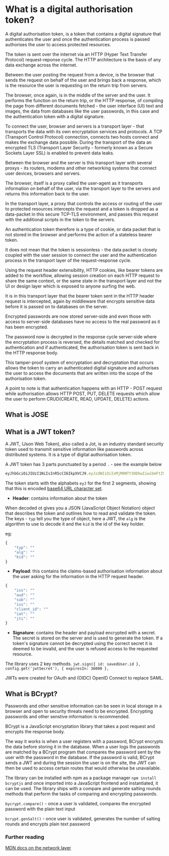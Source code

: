 <!-- ---
layout: default
title: What is an authorisation token?
nav_order: 9
parent: Authentication and authorisation
--- -->

# What is a digital authorisation token?

A digital authorisation token, is a token that contains a digital signature that authenticates the user and once the authentication process is passed authorises the user to access protected resources.

The token is sent over the internet via an HTTP (Hyper Text Transfer Protocol) request-reponse cycle. The HTTP architecture is the basis of any data exchange across the internet.

Between the user posting the request from a device, is the browser that sends the request on behalf of the user and brings back a response, which is the resource the user is requesting on the return trip from servers.

The browser, once again, is in the middle of the server and the user. It performs the function on the return trip, or the HTTP response, of compiling the page from different documents fetched - the user interface (UI) text and images, the data from databases like the user passwords, in this case and the authentication token with a digital signature.

To connect the user, browser and servers is a transport layer - that transports the data with its own encryptation services and protocols. A TCP (Transport Control Protocol) connection, connects two hosts connect and makes the exchange data possible. During the transport of the data an encrypted TLS (Transport Layer Security - formerly known as a Secure Sockets Layer SSL) is enabled to prevent data leaks.

Between the browser and the server is this transport layer with several proxys - its routers, modems and other networking systems that connect user devices, browsers and servers.

The browser, itself is a proxy called the user-agent as it transports information on behalf of the user, via the transport layer to the servers and returns this information back to the user.

In the transport layer, a proxy that controls the access or routing of the user to protected resources intercepts the request and a token is dropped as a data-packet in this secure TCP-TLS environment, and passes this request with the additional scripts in the token to the servers.

An authentication token therefore is a type of cookie, or data packet that is not stored in the browser and performs the action of a stateless bearer token.

It does not mean that the token is sessionless - the data packet is closely coupled with the user session to connect the user and the authentication process in the transport layer of the request-response cycle.

Using the request header extensibility, HTTP cookies, like bearer tokens are added to the workflow, allowing session creation on each HTTP request to share the same context, or the same state in the transport layer and not the UI or design layer which is exposed to anyone surfing the web.

It is in this transport layer that the bearer token sent in the HTTP header request is intercepted, again by middleware that encrypts sensitive data before it is passed on to databases on the server.

Encrypted passwords are now stored server-side and even those with access to server-side databases have no access to the real password as it has been encrypted.

The password now is decrypted in the response cycle server-side where the encryptation process is reversed, the details matched and checked for authentication and if authenticated, the authorisation token is sent back in the HTTP response body.

This tamper-proof system of encryptation and decryptation that occurs allows the token to carry an authenticated digital signature and authorises the user to access the documents that are written into the scope of the authorisation token.

A point to note is that authentication happens with an HTTP - POST request while authorisation allows HTTP POST, PUT, DELETE requests which allow the user to perform CRUD(CREATE, READ, UPDATE, DELETE) actions.

## What is JOSE

## What is a JWT token?

A JWT, (Json Web Token), also called a Jot, is an industry standard security token used to transmit sensitive information like passwords across distributed systems. It is a type of digital authorisation token.

A JWT token has 3 parts punctuated by a period `.` - see the example below

```JavaScript
eyJhbGciOiJIUzI1NiIsInR5cCI6IkpXVCJ9.eyJzdWIiOiIxMjM0NTY3ODkwIiwibmFtZSI6IkpvaG4gRG9lIiwiaWF0IjoxNTE2MjM5MDIyfQ.XbPfbIHMI6arZ3Y922BhjWgQzWXcXNrz0ogtVhfEd2o
```

The token starts with the alphabets `eyJ` for the first 2 segments, showing that this is encoded [base64 URL character set](https://www.base64url.com/).

- **Header**:  contains information about the token

When decoded ot gives you a JSON (JavaScript Object Notation) object that describes the token and outlines how to read and validate the token. The keys - `typ` tell you the type of object, here a JWT, the `alg` is the algorithm to use to decode it and the `kid` is the id of the key holder. 

eg:

```JavaScript
{
    "typ": ""
    "alg": ""
    "kid": ""
}
```

- **Payload**: this contains the claims-based authorisation information about the user asking for the information in the HTTP request header.

```JavaScript
{
    "iss": ""
    "aud": ""
    "sub": ""
    "iss": ""
    "client_id": ""
    "iat": ""
    "jti": ""
}
```

- **Signature**: contains the header and payload encrypted with a secret. The secret is stored on the server and is used to generate the token. If a token's signature cannot be decrypted using the correct secret it is deemed to be invalid, and the user is refused access to the requested resource.

The library uses 2 key methods.
`jwt.sign({ id: savedUser.id }, config.get('jwtSecret'), { expiresIn: 36000 },`

JWTs were created for OAuth and (OIDC) OpenID Connect to replace SAML.
## What is BCrypt?

Passwords and other sensitive information can be seen in local storage in a browser and open to security threats need to be encrypted. Encrypting passwords and other senstive information is recommended.

BCrypt is a JavaScript encryptation library that takes a post request and encrypts the response body. 

The way it works is when a user registers with a password, BCrypt encrypts the data before storing it in the database. When a user logs the passwords are matched by a BCrypt program that compares the password sent by the user with the password in the database. If the password is valid,  BCrypt sends a JWT and during the session the user is on the site, the JWT can then be used to access certain routes that would otherwise be unavailable.

The library can be installed with npm as a package manager `npm install bcryptjs` and once imported into a JavaScript frontend and instantiated, it can be used. The library ships with a compare and generate salting rounds methods that perform the tasks of comparing and encrypting passwords.

```bycrypt.compare()``` - once a user is validated, compares the encrypted password with the plain text input

```bcrypt.genSalt()``` - once user is validated, generates the number of salting rounds and encrypts plain text password

### Further reading

[MDN docs on the network layer](https://developer.mozilla.org/en-US/docs/Web/HTTP/Basics_of_HTTP)
